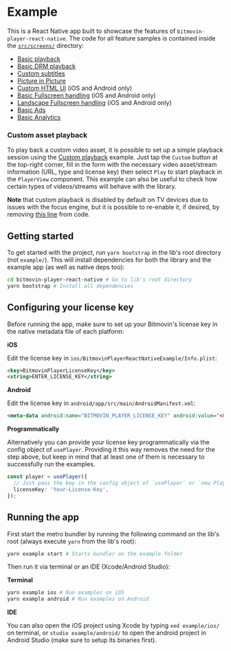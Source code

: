 # Example

This is a React Native app built to showcase the features of `bitmovin-player-react-native`. The code for all feature samples is contained
inside the [`src/screens/`](https://github.com/bitmovin/bitmovin-player-react-native/tree/development/example/src/screens) directory:

- [Basic playback](https://github.com/bitmovin/bitmovin-player-react-native/blob/development/example/src/screens/BasicPlayback.tsx)
- [Basic DRM playback](https://github.com/bitmovin/bitmovin-player-react-native/blob/development/example/src/screens/BasicDrmPlayback.tsx)
- [Custom subtitles](https://github.com/bitmovin/bitmovin-player-react-native/blob/development/example/src/screens/SubtitlePlayback.tsx)
- [Picture in Picture](https://github.com/bitmovin/bitmovin-player-react-native/blob/development/example/src/screens/BasicPictureInPicture.tsx)
- [Custom HTML UI](https://github.com/bitmovin/bitmovin-player-react-native/blob/development/example/src/screens/CustomHtmlUI.tsx) (iOS and Android only)
- [Basic Fullscreen handling](https://github.com/bitmovin/bitmovin-player-react-native/blob/development/example/src/screens/BasicFullscreenHandling.tsx) (iOS and Android only)
- [Landscape Fullscreen handling](https://github.com/bitmovin/bitmovin-player-react-native/blob/development/example/src/screens/LandscapeFullscreenHandling.tsx) (iOS and Android only)
- [Basic Ads](https://github.com/bitmovin/bitmovin-player-react-native/blob/development/example/src/screens/BasicAds.tsx)
- [Basic Analytics](https://github.com/bitmovin/bitmovin-player-react-native/blob/development/example/src/screens/BasicAnalytics.tsx)

### Custom asset playback

To play back a custom video asset, it is possible to set up a simple playback session using the [Custom playback](https://github.com/bitmovin/bitmovin-player-react-native/blob/development/example/src/screens/CustomPlayback.tsx) example. Just tap the `Custom` button at the top-right corner, fill in the form with the necessary video asset/stream information (URL, type and license key) then select `Play` to start playback in the `PlayerView` component. This example can also be useful to check how certain types of videos/streams will behave with the library.

**Note** that custom playback is disabled by default on TV devices due to issues with the focus engine, but it is possible to re-enable it, if desired, by removing [this line](https://github.com/bitmovin/bitmovin-player-react-native/blob/development/example/src/screens/BasicDrmPlayback.tsx) from code.

## Getting started

To get started with the project, run `yarn bootstrap` in the lib's root directory (not `example/`). This will install dependencies for both the library and the example app (as well as native deps too):

```sh
cd bitmovin-player-react-native # Go to lib's root directory
yarn bootstrap # Install all dependencies
```

## Configuring your license key

Before running the app, make sure to set up your Bitmovin's license key in the native metadata file of each platform:

**iOS**

Edit the license key in `ios/BitmovinPlayerReactNativeExample/Info.plist`:

```xml
<key>BitmovinPlayerLicenseKey</key>
<string>ENTER_LICENSE_KEY</string>
```

**Android**

Edit the license key in `android/app/src/main/AndroidManifest.xml`:

```xml
<meta-data android:name="BITMOVIN_PLAYER_LICENSE_KEY" android:value="<ENTER_LICENSE_KEY>" />
```

**Programmatically**

Alternatively you can provide your license key programmatically via the config object of `usePlayer`. Providing it this way removes the need for the step above, but keep in mind that at least one of them is necessary to successfully run the examples.

```ts
const player = usePlayer({
  // Just pass the key in the config object of `usePlayer` or `new Player()` in each example
  licenseKey: 'Your-License-Key',
});
```

## Running the app

First start the metro bundler by running the following command on the lib's root (always execute `yarn` from the lib's root):

```sh
yarn example start # Starts bundler on the example folder
```

Then run it via terminal or an IDE (Xcode/Android Studio):

**Terminal**

```sh
yarn example ios # Run examples on iOS
yarn example android # Run examples on Android
```

**IDE**

You can also open the iOS project using Xcode by typing `xed example/ios/` on terminal, or `studio example/android/` to open the android project in Android Studio (make sure to setup its binaries first).
